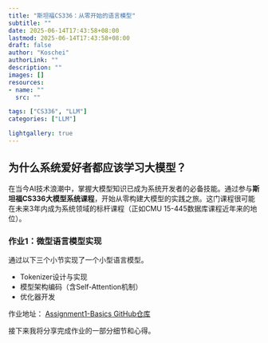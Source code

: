 ```yaml
---
title: "斯坦福CS336：从零开始的语言模型"
subtitle: ""
date: 2025-06-14T17:43:58+08:00
lastmod: 2025-06-14T17:43:58+08:00
draft: false
author: "Koschei"
authorLink: ""
description: ""
images: []
resources:
- name: ""
  src: ""

tags: ["CS336", "LLM"]
categories: ["LLM"]

lightgallery: true
---
```


## 为什么系统爱好者都应该学习大模型？

在当今AI技术浪潮中，掌握大模型知识已成为系统开发者的必备技能。通过参与**斯坦福CS336大模型系统课程**，开始从零构建大模型的实践之旅。这门课程很可能在未来3年内成为系统领域的标杆课程（正如CMU 15-445数据库课程近年来的地位）。

### 作业1：微型语言模型实现

通过以下三个小节实现了一个小型语言模型。

- Tokenizer设计与实现
- 模型架构编码（含Self-Attention机制）
- 优化器开发

作业地址：
[Assignment1-Basics GitHub仓库](https://github.com/Kosthi/assignment1-basics)

接下来我将分享完成作业的一部分细节和心得。
